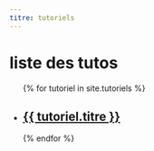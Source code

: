 ```yaml
---
titre: tutoriels
---
```


# liste des tutos
<ul>
{% for tutoriel in site.tutoriels %}
	<li>
		<h2><a href="{{ tutoriel.url | relative_url }}">{{ tutoriel.titre }}</a></h2>
	</li>
{% endfor %}
</ul>

